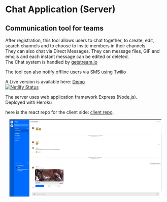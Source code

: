 # Chat Application (Server)

## Communication tool for teams

After registration, this tool allows users to chat together, to create, edit, search channels and to choose to invite members in their channels.  
They can also chat via Direct Messages. They can message files, GIF and emojis and each instant message can be edited or deleted.  
The Chat system is handled by [getstream.io](https://getstream.io/)

The tool can also notify offline users via SMS using [Twilio](https://www.twilio.com/)

A Live version is available here: [Demo](https://reactchatpager.netlify.app/)  
[![Netlify Status](https://api.netlify.com/api/v1/badges/551aa923-f088-44d8-b8e6-1a3d43e1d339/deploy-status)](https://app.netlify.com/sites/reactchatpager/deploys)

The server uses web application framework Express (Node.js).  
Deployed with Heroku  

here is the react repo for the client side: [client repo](https://github.com/peterk6e/client-for-chat-app).  

<div align="center">
  
  <img src="https://github.com/peterk6e/client-for-chat-app/blob/master/.github/capture.jpg" width="479" height="243">

</div>